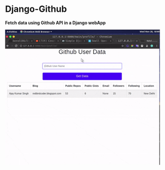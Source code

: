 # Django-Github
**Fetch data using Github API in a Django webApp**


![GIF](https://github.com/bera5186/Django-Github/blob/master/ezgif-1-3c5db991f339.gif)
